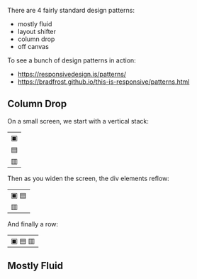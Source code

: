 There are 4 fairly standard design patterns:
* mostly fluid
* layout shifter
* column drop
* off canvas

To see a bunch of design patterns in action:
* https://responsivedesign.is/patterns/
* https://bradfrost.github.io/this-is-responsive/patterns.html


## Column Drop
On a small screen, we start with a vertical stack:

<table>
  <tr><td> &#9635; </td></tr>
  <tr><td> &#9636; </td></tr>
  <tr><td> &#9637; </td></tr>
</table>

Then as you widen the screen, the div elements reflow:

<table>
  <tr><td> &#9635; &#9636; </td></tr>
  <tr><td> &#9637; </td></tr>
</table>

And finally a row:
<table>
  <tr><td> &#9635; &#9636; &#9637; </td></tr>
</table>


## Mostly Fluid
